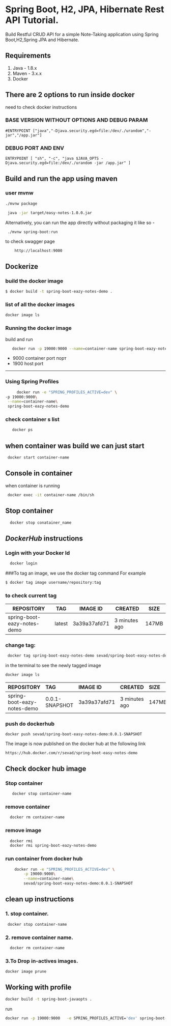 # Spring Boot, H2, JPA, Hibernate Rest API Tutorial.

Build Restful CRUD API for a simple Note-Taking application using Spring Boot,H2,Spring JPA and Hibernate.

## Requirements

1. Java - 1.8.x
2. Maven - 3.x.x
3. Docker

## There are 2 options to run inside docker 
need to check docker instructions
### BASE VERSION WITHOUT OPTIONS AND DEBUG PARAM
```
#ENTRYPOINT ["java","-Djava.security.egd=file:/dev/./urandom","-jar","/app.jar"]
```
### DEBUG PORT AND ENV
```
ENTRYPOINT [ "sh", "-c", "java $JAVA_OPTS -Djava.security.egd=file:/dev/./urandom -jar /app.jar" ]
```

## Build and run the app using maven

### user mvnw
```bash
./mvnw package 
```

```bash
 java -jar target/easy-notes-1.0.0.jar
```

Alternatively, you can run the app directly without packaging it like so -
```bash
 ./mvnw spring-boot:run
```

to check swagger page 
```http request
    http://localhost:9000
```

## Dockerize

### build the docker image
```bash
$ docker build -t spring-boot-eazy-notes-demo .
```

### list of all the docker images
 ```bash
 docker image ls
```

### Running the docker image
build and run 
```bash
   docker run -p 19000:9000 --name=container-name spring-boot-eazy-notes-demo 
```

* 9000 container port  порт 
* 1900 host port
-----

### Using Spring Profiles
```bash
     docker run -e "SPRING_PROFILES_ACTIVE=dev" \
-p 19000:9000\
 --name=container-name\
 spring-boot-eazy-notes-demo
```
### check container s list 
```bash
   docker ps
```

## when container was build we can just start 
```bash
 docker start container-name
```

## Console in container 
when container is running 
```bash
 docker exec -it container-name /bin/sh
```

## Stop container 
```bash
  docker stop conatainer_name
```

## **_DockerHub_** instructions 
 
 ### Login with your Docker Id
```bash
  docker login
```
###To tag an image, we use the docker tag command 
For example
```bash
$ docker tag image username/repository:tag
```
### to check current tag 

| REPOSITORY                  |TAG     |IMAGE ID      |CREATED        |SIZE   |
|----                         |---     |---           |---            |---    |
| spring-boot-eazy-notes-demo |latest  | 3a39a37afd71 |3  minutes ago |147MB  |
### change tag:
```bash
 docker tag spring-boot-eazy-notes-demo sevad/spring-boot-easy-notes-demo:0.0.1-SNAPSHOT
```

in the terminal to see the newly tagged image
```bash
docker image ls
```
| REPOSITORY                  |TAG              |IMAGE ID      |CREATED        |SIZE   |
| ---------                   |:---              |:---           |:---            |:---    |
| spring-boot-eazy-notes-demo |0.0.1-SNAPSHOT   | 3a39a37afd71 |3  minutes ago |147MB  |

### push do dockerhub
```
docker push sevad/spring-boot-easy-notes-demo:0.0.1-SNAPSHOT
```

The image is now published on the docker hub at the following link 

```http request
https://hub.docker.com/r/sevad/spring-boot-easy-notes-demo
```

## Check docker hub image  
### Stop container 
```bash
   docker stop container-name
```

### remove container 
```bash
  docker rm container-name
```

### remove image 
```bash
  docker rmi 
  docker rmi spring-boot-eazy-notes-demo
``` 

### run container from docker hub 
```bash 
    docker run -e "SPRING_PROFILES_ACTIVE=dev" \
        -p 19000:9000\
        --name=container-name\
        sevad/spring-boot-easy-notes-demo:0.0.1-SNAPSHOT
```

## clean up instructions 
### 1. stop container. 
```bash
 docker stop container-name
```
### 2. remove container name.
```bash
  docker rm container-name
```
### 3.To Drop in-actives images.
```bash
docker image prune
```

## Working with profile 

```bash
docker build -t spring-boot-javaopts .
```
run 
```bash
docker run -p 19000:9000   -e SPRING_PROFILES_ACTIVE='dev' spring-boot-javaopts
```
